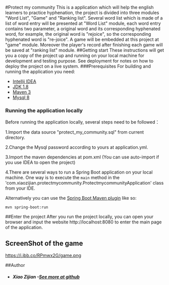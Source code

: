 #Protect my community
This is a application which will help the english learners to practice hyphenation, the project is divided into three modules "Word List", "Game" and "Ranking list". Several word list which is made of a list of word entry will be presented at "Word List" module, each word entry contains two parameter, a original word and its corresponding hyphenated word, for example, the original word is "rejoice", so the corresponding hyphenated word is "re-joice". A game will be embedded at this project at "game" module. Moreover the player's record after finishing each game will be saved at "ranking list" module.
##Getting start
These instructions will get you a copy of the project up and running on your local machine for development and testing purpose. See deployment for notes on how to deploy the project on a live system.
###Prerequisites
For building and running the application you need:
- [Intellij IDEA](https://www.jetbrains.com/idea/download/)
- [JDK 1.8](http://www.oracle.com/technetwork/java/javase/downloads/jdk8-downloads-2133151.html)
- [Maven 3](https://maven.apache.org)
- [Mysql 8](https://www.mysql.com/downloads/)
### Running the application locally
Before running the application locally, several steps need to be followed：

1.Import the data source "protect_my_community.sql" from current directory.

2.Change the Mysql password according to yours at application.yml. 

3.Import the maven dependencies at pom.xml (You can use auto-import if you use IDEA to open the project)

4.There are several ways to run a Spring Boot application on your local machine. One way is to execute the `main` method in the 'com.xiaozijian.protectmycommunity.ProtectmycommunityApplication' class from your IDE.

  Alternatively you can use the [Spring Boot Maven plugin](https://docs.spring.io/spring-boot/docs/current/reference/html/build-tool-plugins-maven-plugin.html) like so:

```shell
mvn spring-boot:run
```

##Enter the project
After you run the project locally, you can open your browser and input the website http://localhost:8080 to enter the main page of the application.

## ScreenShot of the game

https://i.ibb.co/RPmwx2G/game.png



##Author
* ##### Xiao Zijian -[See more at github](https://github.com/xiaoxiaoll1)

